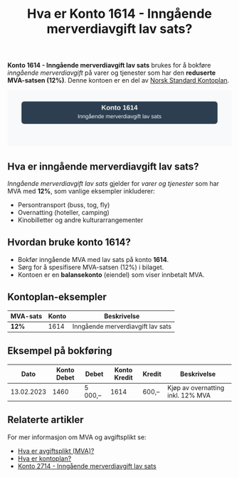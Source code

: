 ﻿---
title: "Hva er Konto 1614 - Inngående merverdiavgift lav sats?"
meta_title: "1614-inngaaende-merverdiavgift-lav-sats"
meta_description: '**Konto 1614 - Inngående merverdiavgift lav sats** brukes for å bokføre *inngående merverdiavgift* på varer og tjenester som har den **reduserte MVA-satsen...'
slug: 1614-inngaaende-merverdiavgift-lav-sats
type: blog
layout: pages/single
---

**Konto 1614 - Inngående merverdiavgift lav sats** brukes for å bokføre *inngående merverdiavgift* på varer og tjenester som har den **reduserte MVA-satsen (12%)**. Denne kontoen er en del av [Norsk Standard Kontoplan](/blogs/regnskap/hva-er-kontoplan "Hva er Kontoplan?").

![Illustrasjon av konto 1614 inngående merverdiavgift lav sats](1614-inngaaende-merverdiavgift-lav-sats-image.svg)

## Hva er inngående merverdiavgift lav sats?

*Inngående merverdiavgift lav sats* gjelder for *varer og tjenester* som har MVA med **12%**, som vanlige eksempler inkluderer:

* Persontransport (buss, tog, fly)
* Overnatting (hoteller, camping)
* Kinobilletter og andre kulturarrangementer

## Hvordan bruke konto 1614?

* Bokfør inngående MVA med lav sats på konto **1614**.
* Sørg for å spesifisere MVA-satsen (12%) i bilaget.
* Kontoen er en **balansekonto** (eiendel) som viser innbetalt MVA.

## Kontoplan-eksempler

| MVA-sats | Konto | Beskrivelse |
|----------|-------|-------------|
| **12%** | 1614  | Inngående merverdiavgift lav sats |

## Eksempel på bokføring

| Dato       | Konto Debet | Debet    | Konto Kredit | Kredit  | Beskrivelse                                   |
|------------|-------------|----------|--------------|---------|-----------------------------------------------|
| 13.02.2023 | 1460        | 5 000,–  | 1614         | 600,–   | Kjøp av overnatting inkl. 12% MVA             |

## Relaterte artikler

For mer informasjon om MVA og avgiftsplikt se:
* [Hva er avgiftsplikt (MVA)?](/blogs/regnskap/hva-er-avgiftsplikt-mva "Hva er Avgiftsplikt (MVA)?")
* [Hva er kontoplan?](/blogs/regnskap/hva-er-kontoplan "Hva er Kontoplan?")
* [Konto 2714 - Inngående merverdiavgift lav sats](/blogs/kontoplan/2714-inngaaende-merverdiavgift-lav-sats "Konto 2714 - Inngående merverdiavgift lav sats")






